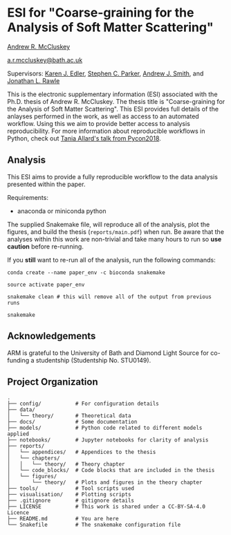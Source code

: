 # ESI for "Coarse-graining for the Analysis of Soft Matter Scattering"

[Andrew R. McCluskey](https://orcid.org/0000-0003-3381-5911)

[a.r.mccluskey@bath.ac.uk](mailto:a.r.mccluskey@bath.ac.uk)

Supervisors: [Karen J. Edler](https://orcid.org/0000-0001-5822-0127), [Stephen C. Parker](https://orcid.org/0000-0003-3804-0975), [Andrew J. Smith](https://orcid.org/0000-0003-3745-7082), and [Jonathan L. Rawle](https://orcid.org/0000-0001-8767-4443)

This is the electronic supplementary information (ESI) associated with the Ph.D. thesis of Andrew R. McCluskey.
The thesis title is "Coarse-graining for the Analysis of Soft Matter Scattering".
This ESI provides full details of the anlayses performed in the work, as well as access to an automated workflow.
Using this we aim to provide better access to analysis reproducibility.
For more information about reproducible workflows in Python, check out [Tania Allard's talk from Pycon2018](http://bitsandchips.me/Talks/PyCon.html#/title).

## Analysis

This ESI aims to provide a fully reproducible workflow to the data analysis presented within the paper.

Requirements:

- anaconda or miniconda python

The supplied Snakemake file, will reproduce all of the analysis, plot the figures, and build the thesis (`reports/main.pdf`) when run.
Be aware that the analyses within this work are non-trivial and take many hours to run so **use caution** before re-running.

If you **still** want to re-run all of the analysis, run the following commands:

```
conda create --name paper_env -c bioconda snakemake

source activate paper_env

snakemake clean # this will remove all of the output from previous runs

snakemake
```

## Acknowledgements

ARM is grateful to the University of Bath and Diamond Light Source for co-funding a studentship (Studentship No. STU0149). 

## Project Organization

    .
    ├── config/           # For configuration details
    ├── data/
    │   └── theory/       # Theoretical data
    ├── docs/             # Some documentation
    ├── models/           # Python code related to different models applied
    ├── notebooks/        # Jupyter notebooks for clarity of analysis
    ├── reports/        
    │   └── appendices/   # Appendices to the thesis
    │   └── chapters/     
    │   │   └── theory/   # Theory chapter
    │   └── code_blocks/  # Code blocks that are included in the thesis
    │   └── figures/      
    │       └── theory/   # Plots and figures in the theory chapter
    ├── tools/            # Tool scripts used
    ├── visualisation/    # Plotting scripts
    ├── .gitignore        # gitignore details
    ├── LICENSE           # This work is shared under a CC-BY-SA-4.0 Licence
    ├── README.md         # You are here
    └── Snakefile         # The snakemake configuration file

